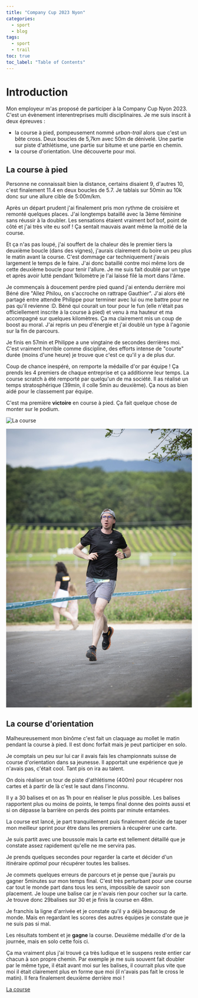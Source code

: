 ```yaml
---
title: "Company Cup 2023 Nyon"
categories:
  - sport
  - blog
tags:
  - sport
  - trail
toc: true
toc_label: "Table of Contents"
---
```


# Introduction

Mon employeur m'as proposé de participer à la Company Cup Nyon 2023. C'est un évènement interentreprises multi disciplinaires. Je me suis inscrit à deux épreuves :
- la course à pied, pompeusement nommé _urban-trail_ alors que c'est un bête cross. Deux boucles de 5,7km avec 50m de dénivelé. Une partie sur piste d'athlétisme, une partie sur bitume et une partie en chemin.
- la course d'orientation. Une découverte pour moi.

## La course à pied

Personne ne connaissait bien la distance, certains disaient 9, d'autres 10, c'est finalement 11.4 en deux boucles de 5.7. Je tablais sur 50min au 10k donc sur une allure cible de 5:00m/km.

Après un départ prudent j'ai finalement pris mon rythme de croisière et remonté quelques places. J'ai longtemps bataillé avec la 3ème féminine sans réussir à la doubler. Les sensations étaient vraiment bof bof, point de côté et j'ai très vite eu soif ! Ça sentait mauvais avant même la moitié de la course. 

Et ça n'as pas loupé, j'ai souffert de la chaleur dès le premier tiers la deuxième boucle (dans des vignes), j'aurais clairement du boire un peu plus le matin avant la course. C'est dommage car techniquement j'avais largement le temps de le faire. J'ai donc bataillé contre moi même lors de cette deuxième boucle pour tenir l'allure. Je me suis fait doublé par un type et après avoir lutté pendant 1kilomètre je l'ai laissé filé la mort dans l'âme. 

Je commençais à doucement perdre pied quand j'ai entendu derrière moi Béné dire "Allez Philou, on s'accroche on rattrape Gauthier". J'ai alors été partagé entre attendre Philippe pour terminer avec lui ou me battre pour ne pas qu'il revienne :D. Béné qui courait un tour pour le fun (elle n'était pas officiellement inscrite à la course à pied) et venu à ma hauteur et ma accompagné sur quelques kilomètres. Ça ma clairement mis un coup de boost au moral. J'ai repris un peu d'énergie et j'ai doublé un type à l'agonie sur la fin de parcours.

Je finis en 57min et Philippe a une vingtaine de secondes derrières moi. C'est vraiment horrible comme discipline, des efforts intense de "courte" durée (moins d'une heure) je trouve que c'est ce qu'il y a de plus dur.

Coup de chance inespéré, on remporte la médaille d'or par équipe ! Ça prends les 4 premiers de chaque entreprise et ça additionne leur temps. La course scratch à été remporté par quelqu'un de ma société. Il as réalisé un temps stratosphérique (39min, il colle 5min au deuxième). Ça nous as bien aidé pour le classement par équipe.

C'est ma première __victoire__ en course à pied. Ça fait quelque chose de monter sur le podium.

![La course](https://www.strava.com/activities/9409939734)

![dans l'effort](assets/images/2023/company.jpg)

## La course d'orientation

Malheureusement mon binôme c'est fait un claquage au mollet le matin pendant la course à pied. Il est donc forfait mais je peut participer en solo.

Je comptais un peu sur lui car il avais fais les championnats suisse de course d'orientation dans sa jeunesse. Il apportait une expérience que je n'avais pas, c'était cool. Tant pis on ira au talent.

On dois réaliser un tour de piste d'athlétisme (400m) pour récupérer nos cartes et à partir de là c'est le saut dans l'inconnu.

Il y a 30 balises et on as 1h pour en réaliser le plus possible. Les balises rapportent plus ou moins de points, le temps final donne des points aussi et si on dépasse la barrière on perds des points par minute entamées.

La course est lancé, je part tranquillement puis finalement décide de taper mon meilleur sprint pour être dans les premiers à récupérer une carte.

Je suis partit avec une boussole mais la carte est tellement détaillé que je constate assez rapidement qu'elle ne me servira pas.

Je prends quelques secondes pour regarder la carte et décider d'un itinéraire _optimal_ pour récupérer toutes les balises.

Je commets quelques erreurs de parcours et je pense que j'aurais pu gagner 5minutes sur mon temps final. C'est très perturbant pour une course car tout le monde part dans tous les sens, impossible de savoir son placement. Je loupe une balise car je n'avais rien pour cocher sur la carte. Je trouve donc 29balises sur 30 et je finis la course en 48m.

Je franchis la ligne d'arrivée et je constate qu'il y a déjà beaucoup de monde. Mais en regardant les scores des autres équipes je constate que je ne suis pas si mal.

Les résultats tombent et je __gagne__ la course. Deuxième médaille d'or de la journée, mais en solo cette fois ci.

Ça ma vraiment plus j'ai trouvé ça très ludique et le suspens reste entier car chacun à son propre	 chemin. Par exemple je me suis souvent fait doubler par le même type, il était avant moi sur les balises, il courrait plus vite que moi il était clairement plus en forme que moi (il n'avais pas fait le cross le matin). Il fera finalement deuxième derrière moi !

[La course](https://www.strava.com/activities/9411673288)
